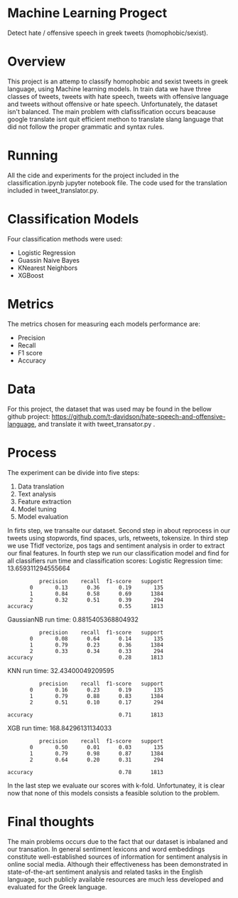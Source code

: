 # Machine Learning Progect
Detect hate / offensive speech in greek tweets (homophobic/sexist).


# Overview
This project is an attemp to classify homophobic and sexist tweets in greek language, using Machine learning models.
In train data we have three classes of tweets, tweets with hate speech, tweets with offensive language and tweets without offensive or hate speech.
Unfortunately, the dataset isn't balanced.
The main problem with clafissification occurs beacause google translate isnt quit efficient methon to translate slang language that did not follow the proper grammatic and syntax rules.

# Running
All the cide and experiments for the project included in the classification.ipynb  jupyter notebook file. The code used for the translation included in tweet_translator.py.
# Classification Models
Four classification methods were used:
* Logistic Regression
* Guassin Naive Bayes
* KNearest Neighbors
* XGBoost
# Metrics
The metrics chosen for measuring each models performance are:
* Precision 
* Recall
* F1 score
* Accuracy
# Data
For this project, the dataset that was used may be found in the bellow github project:
https://github.com/t-davidson/hate-speech-and-offensive-language, and translate it with tweet_transator.py .

# Process
The experiment can be divide into five steps:
1. Data translation 
2. Text analysis
3. Feature extraction
4. Model tuning
5. Model evaluation

In firts step, we transalte our dataset.
Second step in about reprocess in our tweets using stopwords, find spaces, urls, retweets, tokensize.
In third step we use Tfidf vectorize, pos tags and sentiment analysis in order to extract our final features.
In fourth step we run our classification model and find for all classifiers run time and classification scores:
Logistic Regression time: 13.659311294555664 

              precision    recall  f1-score   support
           0       0.13      0.36      0.19       135
           1       0.84      0.58      0.69      1384
           2       0.32      0.51      0.39       294
    accuracy                           0.55      1813




GaussianNB run time: 0.8815405368804932 

              precision    recall  f1-score   support
           0       0.08      0.64      0.14       135
           1       0.79      0.23      0.36      1384
           2       0.33      0.34      0.33       294
    accuracy                           0.28      1813


KNN run time: 32.43400049209595 

              precision    recall  f1-score   support
           0       0.16      0.23      0.19       135
           1       0.79      0.88      0.83      1384
           2       0.51      0.10      0.17       294

    accuracy                           0.71      1813



XGB run time: 168.84296131134033 

              precision    recall  f1-score   support
           0       0.50      0.01      0.03       135
           1       0.79      0.98      0.87      1384
           2       0.64      0.20      0.31       294

    accuracy                           0.78      1813


In the last step we evaluate our scores with k-fold.
Unfortunatey, it is clear now that none of this models consists a feasible solution to the problem.
# Final thoughts
The main problems occurs due to the fact that our dataset is inbalaned and our transation. 
In general sentiment lexicons and word embeddings constitute well-established sources of information for sentiment analysis in online social media. Although their effectiveness has been demonstrated in state-of-the-art sentiment analysis and related tasks in the English language, such publicly available resources are much less developed and evaluated for the Greek language.
